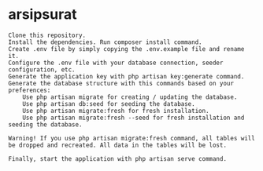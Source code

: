 # arsipsurat


    Clone this repository.
    Install the dependencies. Run composer install command.
    Create .env file by simply copying the .env.example file and rename it.
    Configure the .env file with your database connection, seeder configuration, etc.
    Generate the application key with php artisan key:generate command.
    Generate the database structure with this commands based on your preferences:
        Use php artisan migrate for creating / updating the database.
        Use php artisan db:seed for seeding the database.
        Use php artisan migrate:fresh for fresh installation.
        Use php artisan migrate:fresh --seed for fresh installation and seeding the database.

    Warning! If you use php artisan migrate:fresh command, all tables will be dropped and recreated. All data in the tables will be lost.

    Finally, start the application with php artisan serve command.
